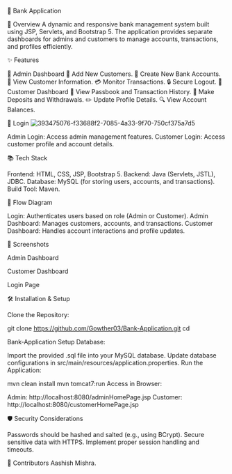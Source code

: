 🏦 Bank Application

🚀 Overview A dynamic and responsive bank management system built using
JSP, Servlets, and Bootstrap 5. The application provides separate
dashboards for admins and customers to manage accounts, transactions,
and profiles efficiently.

✨ Features

🔑 Admin Dashboard 👤 Add New Customers. 💼 Create New Bank Accounts. 📝
View Customer Information. 💳 Monitor Transactions. 🔒 Secure Logout. 👥
Customer Dashboard 📖 View Passbook and Transaction History. 💸 Make
Deposits and Withdrawals. ✏️ Update Profile Details. 🔍 View Account
Balances.

🔐 Login
![393475076-f33688f2-7085-4a33-9f70-750cf375a7d5](https://github.com/user-attachments/assets/65cc8587-15ba-44c0-a2e8-4f47160a7c2a)

Admin Login: Access admin management features. Customer Login: Access
customer profile and account details.

📚 Tech Stack

Frontend: HTML, CSS, JSP, Bootstrap 5. Backend: Java (Servlets, JSTL),
JDBC. Database: MySQL (for storing users, accounts, and transactions).
Build Tool: Maven.


🔗 Flow Diagram

Login: Authenticates users based on role (Admin or Customer). Admin
Dashboard: Manages customers, accounts, and transactions. Customer
Dashboard: Handles account interactions and profile updates.


📸 Screenshots 

Admin Dashboard

Customer Dashboard

Login Page



🛠️ Installation & Setup

Clone the Repository:

git clone https://github.com/Gowther03/Bank-Application.git cd


Bank-Application Setup Database:

Import the provided .sql file into your MySQL database. Update database
configurations in src/main/resources/application.properties. Run the
Application:

mvn clean install mvn tomcat7:run Access in Browser:

Admin: http://localhost:8080/adminHomePage.jsp Customer:
http://localhost:8080/customerHomePage.jsp


🛡️ Security Considerations

Passwords should be hashed and salted (e.g., using BCrypt). Secure
sensitive data with HTTPS. Implement proper session handling and
timeouts.

🙌 Contributors Aashish Mishra.
